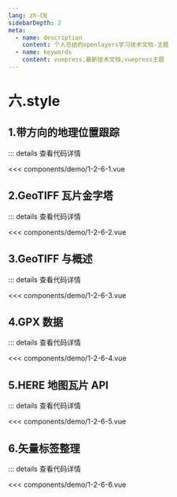 ```yaml
---
lang: zh-CN
sidebarDepth: 2
meta:
  - name: description
    content: 个人总结的openlayers学习技术文档-主题
  - name: keywords
    content: vuepress,最新技术文档,vuepress主题
---
```


# 六.style

## 1.带方向的地理位置跟踪

  <Container url="http://localhost:8090/resume/demo/?type=openlayers&name=1-2-6-1.vue" />

::: details 查看代码详情

<<< components/demo/1-2-6-1.vue

## 2.GeoTIFF 瓦片金字塔

  <Container url="http://localhost:8090/resume/demo/?type=openlayers&name=1-2-6-2.vue" />

::: details 查看代码详情

<<< components/demo/1-2-6-2.vue

## 3.GeoTIFF 与概述

  <Container url="http://localhost:8090/resume/demo/?type=openlayers&name=1-2-6-3.vue" />

::: details 查看代码详情

<<< components/demo/1-2-6-3.vue

## 4.GPX 数据

  <Container url="http://localhost:8090/resume/demo/?type=openlayers&name=1-2-6-4.vue" />

::: details 查看代码详情

<<< components/demo/1-2-6-4.vue

## 5.HERE 地图瓦片 API

  <Container url="http://localhost:8090/resume/demo/?type=openlayers&name=1-2-6-5.vue" />

::: details 查看代码详情

<<< components/demo/1-2-6-5.vue

## 6.矢量标签整理

  <Container url="http://localhost:8090/resume/demo/?type=openlayers&name=1-2-6-6.vue" />

::: details 查看代码详情

<<< components/demo/1-2-6-6.vue
